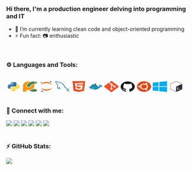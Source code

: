 <h3> Hi there, I'm a production engineer delving into programming and IT</h3>
 
- 🌱 I’m currently learning clean code and object-oriented programming
- ⚡ Fun fact: 📷 enthusiastic
<br>


<h3>⚙️ Languages and Tools: </h3>
  <div style="display: inline_block"><br>
    <img align="center" alt="Schuck-Python" height="30" width="40" src="https://raw.githubusercontent.com/devicons/devicon/master/icons/python/python-original.svg">
    <img align="center" alt="Schuck-Pycharm" height="30" width="40" src="https://raw.githubusercontent.com/devicons/devicon/master/icons/pycharm/pycharm-original.svg">
    <img align="center" alt="Schuck-Jupyter" height="30" width="40" src="https://raw.githubusercontent.com/devicons/devicon/master/icons/jupyter/jupyter-original.svg">
    <img align="center" alt="Schuck-Mysql" height="30" width="40" src="https://raw.githubusercontent.com/devicons/devicon/master/icons/mysql/mysql-plain.svg">
    <img align="center" alt="Schuck-HTML" height="30" width="40" src="https://raw.githubusercontent.com/devicons/devicon/master/icons/html5/html5-original.svg">
    <img align="center" alt="Schuck-Docker" height="30" width="40" src="https://raw.githubusercontent.com/devicons/devicon/master/icons/docker/docker-original.svg">
    <img align="center" alt="Schuck-Git" height="30" width="40" src="https://raw.githubusercontent.com/devicons/devicon/master/icons/git/git-original.svg">
    <img align="center" alt="Schuck-GitHub" height="30" width="40" src="https://raw.githubusercontent.com/devicons/devicon/master/icons/github/github-original.svg">
    <img align="center" alt="Schuck-ubuntu" height="30" width="40" src="https://raw.githubusercontent.com/devicons/devicon/master/icons/ubuntu/ubuntu-plain.svg">
    <img align="center" alt="Schuck-Windows" height="30" width="40" src="https://github.com/devicons/devicon/blob/master/icons/windows8/windows8-original.svg">
    <img align="center" alt="Schuck-Bash" height="30" width="40" src="https://raw.githubusercontent.com/devicons/devicon/master/icons/bash/bash-plain.svg">
  </div>
 
<br>

<div style="display: inline_block">
  <h3>🔗 Connect with me: </h3>
    <a href="https://www.facebook.com/andre.schuck.9" target="_blank"><img src="https://img.shields.io/badge/Facebook-1877F2?style=for-the-badge&logo=facebook&logoColor=white" target="_blank"></a>
    <a href="https://instagram.com/andre_schuck" target="_blank"><img src="https://img.shields.io/badge/Instagram-E4405F?style=for-the-badge&logo=instagram&logoColor=white" target="_blank"></a>
    <a href="https://twitter.com/andreschuck7" target="_blank"><img src="https://img.shields.io/badge/Twitter-1DA1F2?style=for-the-badge&logo=twitter&logoColor=white" target="_blank"></a>
    <a href="https://www.linkedin.com/in/andré-da-fonseca-schuck-892334a6/" target="_blank"><img src="https://img.shields.io/badge/LinkedIn-0077B5?style=for-the-badge&logo=linkedin&logoColor=white" target="_blank"></a>
    <a href="mailto:schuckfandre@hotmail.com" target="_blank"><img src="https://img.shields.io/badge/Microsoft_Outlook-0078D4?style=for-the-badge&logo=microsoft-outlook&logoColor=white" target="_blank"></a>
    <a href="mailto:schuckfandre@gmail.com" target="_blank"><img src="https://img.shields.io/badge/Gmail-D14836?style=for-the-badge&logo=gmail&logoColor=white" target="_blank"></a>
</div>

<br>

<div>
  <h3>⚡ GitHub Stats:</h3>
    <a href="https://github.com/schuckfandre">
    <img height="180em" src="https://github-readme-stats.vercel.app/api?username=schuckfandre&show_icons=true&theme=dark&include_all_commits=true&count_private=true"/>
</div>
 
